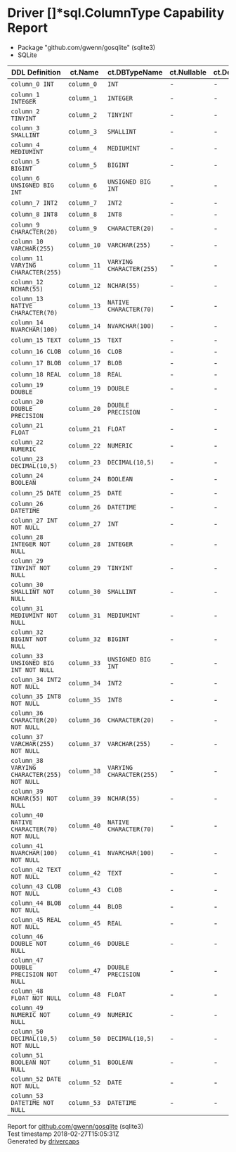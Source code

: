 
# Driver &#91;&#93;&#42;sql.ColumnType Capability Report

- Package "github.com/gwenn/gosqlite" (sqlite3)
- SQLite

<table>
	<thead>
		<tr>
			<th>DDL Definition</th><th>ct.Name</th><th>ct.DBTypeName</th><th>ct.Nullable</th><th>ct.DecimalSize</th><th>ct.Length</th><th>ct.ScanType</th>
		</tr>
	</thead>
	<tbody>
		<tr>
			<td nowrap><code>column_0 INT</code></td>
			<td nowrap><code>column_0</code></td>
			<td nowrap><code>INT</code></td>
			<td>-</td>
			<td>-</td>
			<td>-</td>
			<td nowrap><code>nil</code></td>
		</tr>
		<tr>
			<td nowrap><code>column_1 INTEGER</code></td>
			<td nowrap><code>column_1</code></td>
			<td nowrap><code>INTEGER</code></td>
			<td>-</td>
			<td>-</td>
			<td>-</td>
			<td nowrap><code>nil</code></td>
		</tr>
		<tr>
			<td nowrap><code>column_2 TINYINT</code></td>
			<td nowrap><code>column_2</code></td>
			<td nowrap><code>TINYINT</code></td>
			<td>-</td>
			<td>-</td>
			<td>-</td>
			<td nowrap><code>nil</code></td>
		</tr>
		<tr>
			<td nowrap><code>column_3 SMALLINT</code></td>
			<td nowrap><code>column_3</code></td>
			<td nowrap><code>SMALLINT</code></td>
			<td>-</td>
			<td>-</td>
			<td>-</td>
			<td nowrap><code>nil</code></td>
		</tr>
		<tr>
			<td nowrap><code>column_4 MEDIUMINT</code></td>
			<td nowrap><code>column_4</code></td>
			<td nowrap><code>MEDIUMINT</code></td>
			<td>-</td>
			<td>-</td>
			<td>-</td>
			<td nowrap><code>nil</code></td>
		</tr>
		<tr>
			<td nowrap><code>column_5 BIGINT</code></td>
			<td nowrap><code>column_5</code></td>
			<td nowrap><code>BIGINT</code></td>
			<td>-</td>
			<td>-</td>
			<td>-</td>
			<td nowrap><code>nil</code></td>
		</tr>
		<tr>
			<td nowrap><code>column_6 UNSIGNED BIG INT</code></td>
			<td nowrap><code>column_6</code></td>
			<td nowrap><code>UNSIGNED BIG INT</code></td>
			<td>-</td>
			<td>-</td>
			<td>-</td>
			<td nowrap><code>nil</code></td>
		</tr>
		<tr>
			<td nowrap><code>column_7 INT2</code></td>
			<td nowrap><code>column_7</code></td>
			<td nowrap><code>INT2</code></td>
			<td>-</td>
			<td>-</td>
			<td>-</td>
			<td nowrap><code>nil</code></td>
		</tr>
		<tr>
			<td nowrap><code>column_8 INT8</code></td>
			<td nowrap><code>column_8</code></td>
			<td nowrap><code>INT8</code></td>
			<td>-</td>
			<td>-</td>
			<td>-</td>
			<td nowrap><code>nil</code></td>
		</tr>
		<tr>
			<td nowrap><code>column_9 CHARACTER(20)</code></td>
			<td nowrap><code>column_9</code></td>
			<td nowrap><code>CHARACTER(20)</code></td>
			<td>-</td>
			<td>-</td>
			<td>-</td>
			<td nowrap><code>nil</code></td>
		</tr>
		<tr>
			<td nowrap><code>column_10 VARCHAR(255)</code></td>
			<td nowrap><code>column_10</code></td>
			<td nowrap><code>VARCHAR(255)</code></td>
			<td>-</td>
			<td>-</td>
			<td>-</td>
			<td nowrap><code>nil</code></td>
		</tr>
		<tr>
			<td nowrap><code>column_11 VARYING CHARACTER(255)</code></td>
			<td nowrap><code>column_11</code></td>
			<td nowrap><code>VARYING CHARACTER(255)</code></td>
			<td>-</td>
			<td>-</td>
			<td>-</td>
			<td nowrap><code>nil</code></td>
		</tr>
		<tr>
			<td nowrap><code>column_12 NCHAR(55)</code></td>
			<td nowrap><code>column_12</code></td>
			<td nowrap><code>NCHAR(55)</code></td>
			<td>-</td>
			<td>-</td>
			<td>-</td>
			<td nowrap><code>nil</code></td>
		</tr>
		<tr>
			<td nowrap><code>column_13 NATIVE CHARACTER(70)</code></td>
			<td nowrap><code>column_13</code></td>
			<td nowrap><code>NATIVE CHARACTER(70)</code></td>
			<td>-</td>
			<td>-</td>
			<td>-</td>
			<td nowrap><code>nil</code></td>
		</tr>
		<tr>
			<td nowrap><code>column_14 NVARCHAR(100)</code></td>
			<td nowrap><code>column_14</code></td>
			<td nowrap><code>NVARCHAR(100)</code></td>
			<td>-</td>
			<td>-</td>
			<td>-</td>
			<td nowrap><code>nil</code></td>
		</tr>
		<tr>
			<td nowrap><code>column_15 TEXT</code></td>
			<td nowrap><code>column_15</code></td>
			<td nowrap><code>TEXT</code></td>
			<td>-</td>
			<td>-</td>
			<td>-</td>
			<td nowrap><code>nil</code></td>
		</tr>
		<tr>
			<td nowrap><code>column_16 CLOB</code></td>
			<td nowrap><code>column_16</code></td>
			<td nowrap><code>CLOB</code></td>
			<td>-</td>
			<td>-</td>
			<td>-</td>
			<td nowrap><code>nil</code></td>
		</tr>
		<tr>
			<td nowrap><code>column_17 BLOB</code></td>
			<td nowrap><code>column_17</code></td>
			<td nowrap><code>BLOB</code></td>
			<td>-</td>
			<td>-</td>
			<td>-</td>
			<td nowrap><code>nil</code></td>
		</tr>
		<tr>
			<td nowrap><code>column_18 REAL</code></td>
			<td nowrap><code>column_18</code></td>
			<td nowrap><code>REAL</code></td>
			<td>-</td>
			<td>-</td>
			<td>-</td>
			<td nowrap><code>nil</code></td>
		</tr>
		<tr>
			<td nowrap><code>column_19 DOUBLE</code></td>
			<td nowrap><code>column_19</code></td>
			<td nowrap><code>DOUBLE</code></td>
			<td>-</td>
			<td>-</td>
			<td>-</td>
			<td nowrap><code>nil</code></td>
		</tr>
		<tr>
			<td nowrap><code>column_20 DOUBLE PRECISION</code></td>
			<td nowrap><code>column_20</code></td>
			<td nowrap><code>DOUBLE PRECISION</code></td>
			<td>-</td>
			<td>-</td>
			<td>-</td>
			<td nowrap><code>nil</code></td>
		</tr>
		<tr>
			<td nowrap><code>column_21 FLOAT</code></td>
			<td nowrap><code>column_21</code></td>
			<td nowrap><code>FLOAT</code></td>
			<td>-</td>
			<td>-</td>
			<td>-</td>
			<td nowrap><code>nil</code></td>
		</tr>
		<tr>
			<td nowrap><code>column_22 NUMERIC</code></td>
			<td nowrap><code>column_22</code></td>
			<td nowrap><code>NUMERIC</code></td>
			<td>-</td>
			<td>-</td>
			<td>-</td>
			<td nowrap><code>nil</code></td>
		</tr>
		<tr>
			<td nowrap><code>column_23 DECIMAL(10,5)</code></td>
			<td nowrap><code>column_23</code></td>
			<td nowrap><code>DECIMAL(10,5)</code></td>
			<td>-</td>
			<td>-</td>
			<td>-</td>
			<td nowrap><code>nil</code></td>
		</tr>
		<tr>
			<td nowrap><code>column_24 BOOLEAN</code></td>
			<td nowrap><code>column_24</code></td>
			<td nowrap><code>BOOLEAN</code></td>
			<td>-</td>
			<td>-</td>
			<td>-</td>
			<td nowrap><code>nil</code></td>
		</tr>
		<tr>
			<td nowrap><code>column_25 DATE</code></td>
			<td nowrap><code>column_25</code></td>
			<td nowrap><code>DATE</code></td>
			<td>-</td>
			<td>-</td>
			<td>-</td>
			<td nowrap><code>nil</code></td>
		</tr>
		<tr>
			<td nowrap><code>column_26 DATETIME</code></td>
			<td nowrap><code>column_26</code></td>
			<td nowrap><code>DATETIME</code></td>
			<td>-</td>
			<td>-</td>
			<td>-</td>
			<td nowrap><code>nil</code></td>
		</tr>
		<tr>
			<td nowrap><code>column_27 INT NOT NULL</code></td>
			<td nowrap><code>column_27</code></td>
			<td nowrap><code>INT</code></td>
			<td>-</td>
			<td>-</td>
			<td>-</td>
			<td nowrap><code>nil</code></td>
		</tr>
		<tr>
			<td nowrap><code>column_28 INTEGER NOT NULL</code></td>
			<td nowrap><code>column_28</code></td>
			<td nowrap><code>INTEGER</code></td>
			<td>-</td>
			<td>-</td>
			<td>-</td>
			<td nowrap><code>nil</code></td>
		</tr>
		<tr>
			<td nowrap><code>column_29 TINYINT NOT NULL</code></td>
			<td nowrap><code>column_29</code></td>
			<td nowrap><code>TINYINT</code></td>
			<td>-</td>
			<td>-</td>
			<td>-</td>
			<td nowrap><code>nil</code></td>
		</tr>
		<tr>
			<td nowrap><code>column_30 SMALLINT NOT NULL</code></td>
			<td nowrap><code>column_30</code></td>
			<td nowrap><code>SMALLINT</code></td>
			<td>-</td>
			<td>-</td>
			<td>-</td>
			<td nowrap><code>nil</code></td>
		</tr>
		<tr>
			<td nowrap><code>column_31 MEDIUMINT NOT NULL</code></td>
			<td nowrap><code>column_31</code></td>
			<td nowrap><code>MEDIUMINT</code></td>
			<td>-</td>
			<td>-</td>
			<td>-</td>
			<td nowrap><code>nil</code></td>
		</tr>
		<tr>
			<td nowrap><code>column_32 BIGINT NOT NULL</code></td>
			<td nowrap><code>column_32</code></td>
			<td nowrap><code>BIGINT</code></td>
			<td>-</td>
			<td>-</td>
			<td>-</td>
			<td nowrap><code>nil</code></td>
		</tr>
		<tr>
			<td nowrap><code>column_33 UNSIGNED BIG INT NOT NULL</code></td>
			<td nowrap><code>column_33</code></td>
			<td nowrap><code>UNSIGNED BIG INT</code></td>
			<td>-</td>
			<td>-</td>
			<td>-</td>
			<td nowrap><code>nil</code></td>
		</tr>
		<tr>
			<td nowrap><code>column_34 INT2 NOT NULL</code></td>
			<td nowrap><code>column_34</code></td>
			<td nowrap><code>INT2</code></td>
			<td>-</td>
			<td>-</td>
			<td>-</td>
			<td nowrap><code>nil</code></td>
		</tr>
		<tr>
			<td nowrap><code>column_35 INT8 NOT NULL</code></td>
			<td nowrap><code>column_35</code></td>
			<td nowrap><code>INT8</code></td>
			<td>-</td>
			<td>-</td>
			<td>-</td>
			<td nowrap><code>nil</code></td>
		</tr>
		<tr>
			<td nowrap><code>column_36 CHARACTER(20) NOT NULL</code></td>
			<td nowrap><code>column_36</code></td>
			<td nowrap><code>CHARACTER(20)</code></td>
			<td>-</td>
			<td>-</td>
			<td>-</td>
			<td nowrap><code>nil</code></td>
		</tr>
		<tr>
			<td nowrap><code>column_37 VARCHAR(255) NOT NULL</code></td>
			<td nowrap><code>column_37</code></td>
			<td nowrap><code>VARCHAR(255)</code></td>
			<td>-</td>
			<td>-</td>
			<td>-</td>
			<td nowrap><code>nil</code></td>
		</tr>
		<tr>
			<td nowrap><code>column_38 VARYING CHARACTER(255) NOT NULL</code></td>
			<td nowrap><code>column_38</code></td>
			<td nowrap><code>VARYING CHARACTER(255)</code></td>
			<td>-</td>
			<td>-</td>
			<td>-</td>
			<td nowrap><code>nil</code></td>
		</tr>
		<tr>
			<td nowrap><code>column_39 NCHAR(55) NOT NULL</code></td>
			<td nowrap><code>column_39</code></td>
			<td nowrap><code>NCHAR(55)</code></td>
			<td>-</td>
			<td>-</td>
			<td>-</td>
			<td nowrap><code>nil</code></td>
		</tr>
		<tr>
			<td nowrap><code>column_40 NATIVE CHARACTER(70) NOT NULL</code></td>
			<td nowrap><code>column_40</code></td>
			<td nowrap><code>NATIVE CHARACTER(70)</code></td>
			<td>-</td>
			<td>-</td>
			<td>-</td>
			<td nowrap><code>nil</code></td>
		</tr>
		<tr>
			<td nowrap><code>column_41 NVARCHAR(100) NOT NULL</code></td>
			<td nowrap><code>column_41</code></td>
			<td nowrap><code>NVARCHAR(100)</code></td>
			<td>-</td>
			<td>-</td>
			<td>-</td>
			<td nowrap><code>nil</code></td>
		</tr>
		<tr>
			<td nowrap><code>column_42 TEXT NOT NULL</code></td>
			<td nowrap><code>column_42</code></td>
			<td nowrap><code>TEXT</code></td>
			<td>-</td>
			<td>-</td>
			<td>-</td>
			<td nowrap><code>nil</code></td>
		</tr>
		<tr>
			<td nowrap><code>column_43 CLOB NOT NULL</code></td>
			<td nowrap><code>column_43</code></td>
			<td nowrap><code>CLOB</code></td>
			<td>-</td>
			<td>-</td>
			<td>-</td>
			<td nowrap><code>nil</code></td>
		</tr>
		<tr>
			<td nowrap><code>column_44 BLOB NOT NULL</code></td>
			<td nowrap><code>column_44</code></td>
			<td nowrap><code>BLOB</code></td>
			<td>-</td>
			<td>-</td>
			<td>-</td>
			<td nowrap><code>nil</code></td>
		</tr>
		<tr>
			<td nowrap><code>column_45 REAL NOT NULL</code></td>
			<td nowrap><code>column_45</code></td>
			<td nowrap><code>REAL</code></td>
			<td>-</td>
			<td>-</td>
			<td>-</td>
			<td nowrap><code>nil</code></td>
		</tr>
		<tr>
			<td nowrap><code>column_46 DOUBLE NOT NULL</code></td>
			<td nowrap><code>column_46</code></td>
			<td nowrap><code>DOUBLE</code></td>
			<td>-</td>
			<td>-</td>
			<td>-</td>
			<td nowrap><code>nil</code></td>
		</tr>
		<tr>
			<td nowrap><code>column_47 DOUBLE PRECISION NOT NULL</code></td>
			<td nowrap><code>column_47</code></td>
			<td nowrap><code>DOUBLE PRECISION</code></td>
			<td>-</td>
			<td>-</td>
			<td>-</td>
			<td nowrap><code>nil</code></td>
		</tr>
		<tr>
			<td nowrap><code>column_48 FLOAT NOT NULL</code></td>
			<td nowrap><code>column_48</code></td>
			<td nowrap><code>FLOAT</code></td>
			<td>-</td>
			<td>-</td>
			<td>-</td>
			<td nowrap><code>nil</code></td>
		</tr>
		<tr>
			<td nowrap><code>column_49 NUMERIC NOT NULL</code></td>
			<td nowrap><code>column_49</code></td>
			<td nowrap><code>NUMERIC</code></td>
			<td>-</td>
			<td>-</td>
			<td>-</td>
			<td nowrap><code>nil</code></td>
		</tr>
		<tr>
			<td nowrap><code>column_50 DECIMAL(10,5) NOT NULL</code></td>
			<td nowrap><code>column_50</code></td>
			<td nowrap><code>DECIMAL(10,5)</code></td>
			<td>-</td>
			<td>-</td>
			<td>-</td>
			<td nowrap><code>nil</code></td>
		</tr>
		<tr>
			<td nowrap><code>column_51 BOOLEAN NOT NULL</code></td>
			<td nowrap><code>column_51</code></td>
			<td nowrap><code>BOOLEAN</code></td>
			<td>-</td>
			<td>-</td>
			<td>-</td>
			<td nowrap><code>nil</code></td>
		</tr>
		<tr>
			<td nowrap><code>column_52 DATE NOT NULL</code></td>
			<td nowrap><code>column_52</code></td>
			<td nowrap><code>DATE</code></td>
			<td>-</td>
			<td>-</td>
			<td>-</td>
			<td nowrap><code>nil</code></td>
		</tr>
		<tr>
			<td nowrap><code>column_53 DATETIME NOT NULL</code></td>
			<td nowrap><code>column_53</code></td>
			<td nowrap><code>DATETIME</code></td>
			<td>-</td>
			<td>-</td>
			<td>-</td>
			<td nowrap><code>nil</code></td>
		</tr>
	</tbody>
</table>

Report for [github.com/gwenn/gosqlite](https://github.com/gwenn/gosqlite) (sqlite3)<br/>
Test timestamp 2018-02-27T15:05:31Z<br/>
Generated by [drivercaps](https://github.com/jimsmart/drivercaps)


